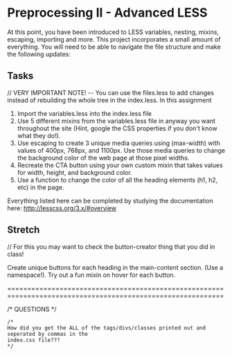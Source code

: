 # Preprocessing II - Advanced LESS

At this point, you have been introduced to LESS variables, nesting, mixins, escaping, importing and more.  This project incorporates a small amount of everything. You will need to be able to navigate the file structure and make the following updates:

## Tasks
// VERY IMPORTANT NOTE! -- You can use the files.less to add changes instead of rebuilding the whole tree in the index.less.  In this assignment 

1. Import the variables.less into the index.less file
2. Use 5 different mixins from the variables.less file in anyway you want throughout the site (Hint, google the CSS properties if you don't know what they do!).
3. Use escaping to create 3 unique media queries using (max-width) with values of 400px, 768px, and 1100px.  Use those media queries to change the background color of the web page at those pixel widths.
4. Recreate the CTA button using your own custom mixin that takes values for width, height, and background color.
5. Use a function to change the color of all the heading elements (h1, h2, etc) in the page.

Everything listed here can be completed by studying the documentation here:  http://lesscss.org/3.x/#overview

## Stretch

// For this you may want to check the button-creator thing that you did in class!

Create unique buttons for each heading in the main-content section.  (Use a namespace!).  Try out a fun mixin on hover for each button.

============================================================================================================

/* QUESTIONS */

    /* 
    How did you get the ALL of the tags/divs/classes printed out and seperated by commas in the
    index.css file???
    */

